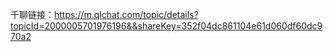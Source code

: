 千聊链接：https://m.qlchat.com/topic/details?topicId=2000005701976196&&shareKey=352f04dc861104e61d060df60dc970a2

